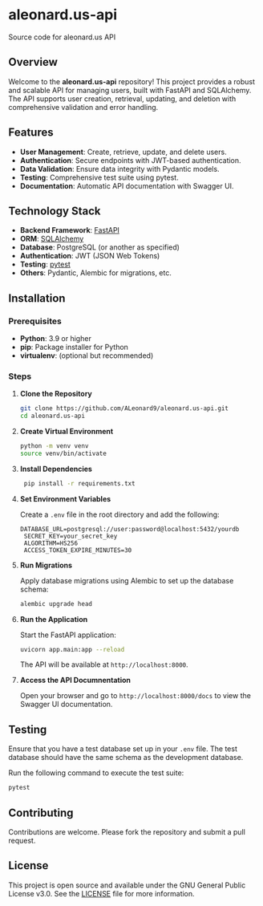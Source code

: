 # aleonard.us-api

Source code for aleonard.us API

## Overview

Welcome to the **aleonard.us-api** repository! This project provides a robust and scalable API for managing users, built with FastAPI and SQLAlchemy. The API supports user creation, retrieval, updating, and deletion with comprehensive validation and error handling.

## Features

- **User Management**: Create, retrieve, update, and delete users.
- **Authentication**: Secure endpoints with JWT-based authentication.
- **Data Validation**: Ensure data integrity with Pydantic models.
- **Testing**: Comprehensive test suite using pytest.
- **Documentation**: Automatic API documentation with Swagger UI.

## Technology Stack

- **Backend Framework**: [FastAPI](https://fastapi.tiangolo.com/)
- **ORM**: [SQLAlchemy](https://www.sqlalchemy.org/)
- **Database**: PostgreSQL (or another as specified)
- **Authentication**: JWT (JSON Web Tokens)
- **Testing**: [pytest](https://docs.pytest.org/en/stable/)
- **Others**: Pydantic, Alembic for migrations, etc.

## Installation

### Prerequisites

- **Python**: 3.9 or higher
- **pip**: Package installer for Python
- **virtualenv**: (optional but recommended)

### Steps

1. **Clone the Repository**

   ```bash
   git clone https://github.com/ALeonard9/aleonard.us-api.git
   cd aleonard.us-api

2. **Create Virtual Environment**

   ```bash
   python -m venv venv
   source venv/bin/activate

3. **Install Dependencies**

   ```bash
    pip install -r requirements.txt

4. **Set Environment Variables**

   Create a `.env` file in the root directory and add the following:

   ```plaintext
   DATABASE_URL=postgresql://user:password@localhost:5432/yourdb
    SECRET_KEY=your_secret_key
    ALGORITHM=HS256
    ACCESS_TOKEN_EXPIRE_MINUTES=30
   ```

5. **Run Migrations**

    Apply database migrations using Alembic to set up the database schema:

    ```bash
    alembic upgrade head

6. **Run the Application**

    Start the FastAPI application:

    ```bash
    uvicorn app.main:app --reload
    ```
    The API will be available at `http://localhost:8000`.


7. **Access the API Documnentation**

    Open your browser and go to `http://localhost:8000/docs` to view the Swagger UI documentation.

## Testing
Ensure that you have a test database set up in your `.env` file. The test database should have the same schema as the development database.

Run the following command to execute the test suite:

```bash
pytest
```
## Contributing
Contributions are welcome. Please fork the repository and submit a pull request.

## License
This project is open source and available under the GNU General Public License v3.0. See the [LICENSE](LICENSE) file for more information.

